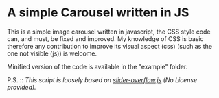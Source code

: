 # A simple Carousel written in JS

This is a simple image carousel written in javascript, the CSS style code can, and must, be fixed and improved.
My knowledge of CSS is basic therefore any contribution to improve its visual aspect (css) (such as the one not visible (js)) is welcome.

Minified version of the code is available in the "example" folder.<br>

P.S. :: *This script is loosely based on [slider-overflow.js](https://github.com/JOHAN69001/slider-overflow.js) (No License provided).*
